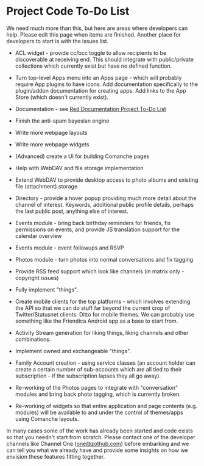 Project Code To-Do List
=======================

We need much more than this, but here are areas where developers can help. Please edit this page when items are finished. Another place for developers to start is with the issues list.

* ACL widget - provide cc/bcc toggle to allow recipients to be discoverable at receiving end. This should integrate with public/private collections which currently exist but have no defined function.

* Turn top-level Apps menu into an Apps page - which will probably require App plugins to have icons. Add documentation specifically to the plugin/addon documentation for creating apps. Add links to the App Store (which doesn't currently exist). 

* Documentation - see [Red Documentation Project To-Do List](help/To-Do)

* Finish the anti-spam bayesian engine

* Write more webpage layouts

* Write more webpage widgets 

* (Advanced) create a UI for building Comanche pages

* Help with WebDAV and file storage implementation

* Extend WebDAV to provide desktop access to photo albums and existing file (attachment) storage

* Directory - provide a hover popup providing much more detail about the channel of interest. Keywords, additional public profile details, perhaps the last public post, anything else of interest. 

* Events module - bring back birthday reminders for friends, fix permissions on events, and provide JS translation support for the calendar overview

* Events module - event followups and RSVP

* Photos module - turn photos into normal conversations and fix tagging

* Provide RSS feed support which look like channels (in matrix only - copyright issues)

* Fully implement "things".

* Create mobile clients for the top platforms - which involves extending the API so that we can do stuff far beyond the current crop of Twitter/Statusnet clients. Ditto for mobile themes. We can probably use something like the Friendica Android app as a base to start from.  
 
* Activity Stream generation for liking things, liking channels and other combinations.

* Implement owned and exchangeable "things".

* Family Account creation - using service classes (an account holder can create a certain number of sub-accounts which are all tied to their subscription - if the subscription lapses they all go away).

* Re-working of the Photos pages to integrate with "conversation" modules and bring back photo tagging, which is currently broken.

* Re-working of widgets so that entire application and page contents (e.g. modules) will be available to and under the control of themes/apps using Comanche layouts.

In many cases some of the work has already been started and code exists so that you needn't start from scratch. Please contact one of the developer channels like Channel One (one@zothub.com) before embarking and we can tell you what we already have and provide some insights on how we envision these features fitting together. 


 